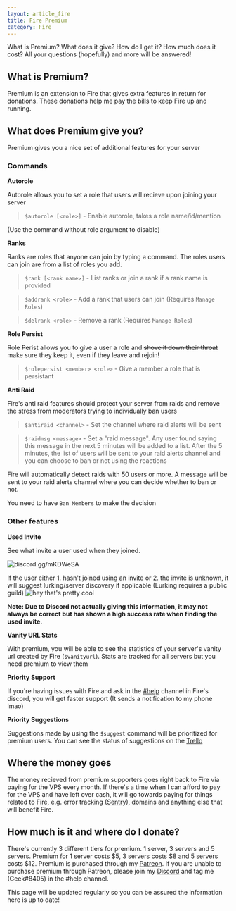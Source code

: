 ```yaml
---
layout: article_fire
title: Fire Premium
category: Fire
---
```


What is Premium? What does it give? How do I get it? How much does it cost? All your questions (hopefully) and more will be answered!

## What is Premium?

Premium is an extension to Fire that gives extra features in return for donations. These donations help me pay the bills to keep Fire up and running.

## What does Premium give you?

Premium gives you a nice set of additional features for your server

### Commands

**Autorole**

Autorole allows you to set a role that users will recieve upon joining your server
> `$autorole [<role>]` - Enable autorole, takes a role name/id/mention

(Use the command without role argument to disable)

**Ranks**

Ranks are roles that anyone can join by typing a command. The roles users can join are from a list of roles you add.

> `$rank [<rank name>]` - List ranks or join a rank if a rank name is provided

> `$addrank <role>` - Add a rank that users can join (Requires `Manage Roles`)

> `$delrank <role>` - Remove a rank (Requires `Manage Roles`)

**Role Persist**

Role Perist allows you to give a user a role and ~~shove it down their throat~~ make sure they keep it, even if they leave and rejoin!

> `$rolepersist <member> <role>` - Give a member a role that is persistant

**Anti Raid**

Fire's anti raid features should protect your server from raids and remove the stress from moderators trying to individually ban users

> `$antiraid <channel>` - Set the channel where raid alerts will be sent

> `$raidmsg <message>` - Set a "raid message". Any user found saying this message in the next 5 minutes will be added to a list. After the 5 minutes, the list of users will be sent to your raid alerts channel and you can choose to ban or not using the reactions

Fire will automatically detect raids with 50 users or more. A message will be sent to your raid alerts channel where you can decide whether to ban or not.

You need to have `Ban Members` to make the decision

### Other features

**Used Invite**

See what invite a user used when they joined.

![discord.gg/mKDWeSA](https://i.imgur.com/2Dti5Lh.png)

If the user either 1. hasn't joined using an invite or 2. the invite is unknown, it will suggest lurking/server discovery if applicable (Lurking requires a public guild)
![hey that's pretty cool](https://i.imgur.com/wY5oWCf.png) 

__Note: Due to Discord not actually giving this information, it may not always be correct but has shown a high success rate when finding the used invite.__

**Vanity URL Stats**

With premium, you will be able to see the statistics of your server's vanity url created by Fire (`$vanityurl`). Stats are tracked for all servers but you need premium to view them

**Priority Support**

If you're having issues with Fire and ask in the [#help](https://canary.discordapp.com/channels/564052798044504084/564067823014641664) channel in Fire's discord, you will get faster support (It sends a notification to my phone lmao)

**Priority Suggestions**

Suggestions made by using the `$suggest` command will be prioritized for premium users. You can see the status of suggestions on the [Trello](https://trello.com/b/MI9bP4ZW/fire)

## Where the money goes

The money recieved from premium supporters goes right back to Fire via paying for the VPS every month. If there's a time when I can afford to pay for the VPS and have left over cash, it will go towards paying for things related to Fire, e.g. error tracking ([Sentry](https://sentry.io/)), domains and anything else that will benefit Fire.

## How much is it and where do I donate?

There's currently 3 different tiers for premium. 1 server, 3 servers and 5 servers. Premium for 1 server costs $5, 3 servers costs $8 and 5 servers costs $12. Premium is purchased through my [Patreon](https://gaminggeek.dev/patreon). If you are unable to purchase premium through Patreon, please join my [Discord](https://oh-my-god.wtf/fire) and tag me (Geek#8405) in the #help channel.

This page will be updated regularly so you can be assured the information here is up to date!


